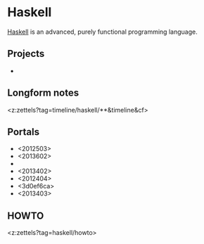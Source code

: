 # Haskell

[Haskell](https://www.haskell.org/) is an advanced, purely functional programming language. 

## Projects

* <b6df4059>

## Longform notes

<z:zettels?tag=timeline/haskell/**&timeline&cf>

## Portals

* <2012503>
* <2013602>
* <cd6eda70>
* <2013402>
* <2012404>
* <3d0ef6ca>
* <2013403>

## HOWTO

<z:zettels?tag=haskell/howto>